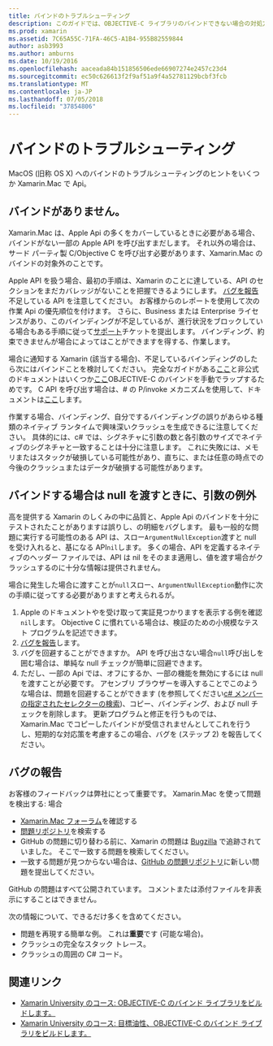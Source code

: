 ```yaml
---
title: バインドのトラブルシューティング
description: このガイドでは、OBJECTIVE-C ライブラリのバインドできない場合の対処方法について説明します。 具体的には、不足しているバインディング、バインディング、およびバグ レポートに null を渡すとき、引数の例外について説明します。
ms.prod: xamarin
ms.assetid: 7C65A55C-71FA-46C5-A1B4-955B82559844
author: asb3993
ms.author: amburns
ms.date: 10/19/2016
ms.openlocfilehash: aaceada84b151856506ede66907274e2457c23d4
ms.sourcegitcommit: ec50c626613f2f9af51a9f4a52781129bcbf3fcb
ms.translationtype: MT
ms.contentlocale: ja-JP
ms.lasthandoff: 07/05/2018
ms.locfileid: "37854806"
---
```

# <a name="binding-troubleshooting"></a>バインドのトラブルシューティング

MacOS (旧称 OS X) へのバインドのトラブルシューティングのヒントをいくつか Xamarin.Mac で Api。

## <a name="missing-bindings"></a>バインドがありません。

Xamarin.Mac は、Apple Api の多くをカバーしているときに必要がある場合、バインドがない一部の Apple API を呼び出すまだします。 それ以外の場合は、サード パーティ製 C/Objective C を呼び出す必要があります、Xamarin.Mac のバインドの対象外のことです。

Apple API を扱う場合、最初の手順は、Xamarin のことに達している、API のセクションをまだカバレッジがないことを把握できるようにします。 [バグを報告](#reporting-bugs)不足している API を注意してください。 お客様からのレポートを使用して次の作業 Api の優先順位を付けます。 さらに、Business または Enterprise ライセンスがあり、このバインディングが不足しているが、進行状況をブロックしている場合もある手順に従って[サポート](http://xamarin.com/support)チケットを提出します。 バインディング、約束できませんが場合によってはことができますを得する、作業します。

場合に通知する Xamarin (該当する場合)、不足しているバインディングのしたら次にはバインドことを検討してください。 完全なガイドがある[ここ](~/cross-platform/macios/binding/overview.md)と非公式のドキュメントはいくつか[ここ](http://brendanzagaeski.appspot.com/xamarin/0002.html)OBJECTIVE-C のバインドを手動でラップするためです。 C API を呼び出す場合は、# の P/invoke メカニズムを使用して、ドキュメントは[ここ](http://www.mono-project.com/docs/advanced/pinvoke/)します。

作業する場合、バインディング、自分でするバインディングの誤りがあらゆる種類のネイティブ ランタイムで興味深いクラッシュを生成できるに注意してください。 具体的には、c# では、シグネチャに引数の数と各引数のサイズでネイティブのシグネチャと一致することは十分に注意します。 これに失敗には、メモリまたはスタックが破損している可能性があり、直ちに、または任意の時点での今後のクラッシュまたはデータが破損する可能性があります。

## <a name="argument-exceptions-when-passing-null-to-a-binding"></a>バインドする場合は null を渡すときに、引数の例外

高を提供する Xamarin のしくみの中に品質と、Apple Api のバインドを十分にテストされたことがありますは誤りし、の明細をバグします。 最も一般的な問題に実行する可能性のある API は、スロー`ArgumentNullException`渡すと null を受け入れると、基になる API`nil`します。 多くの場合、API を定義するネイティブのヘッダー ファイルでは、API は nil をそのまま適用し、値を渡す場合がクラッシュするのに十分な情報は提供されません。

場合に発生した場合に渡すことが`null`スロー、`ArgumentNullException`動作に次の手順に従ってする必要がありますと考えられるが。

1. Apple のドキュメントやを受け取って実証見つかりますを表示する例を確認`nil`します。 Objective C に慣れている場合は、検証のための小規模なテスト プログラムを記述できます。
2. [バグを報告](#reporting-bugs)します。
3. バグを回避することができますか。 API を呼び出さない場合`null`呼び出しを囲む場合は、単純な null チェックが簡単に回避できます。
4. ただし、一部の Api では、オフにするか、一部の機能を無効にするには null を渡すことが必要です。 アセンブリ ブラウザーを導入することでこのような場合は、問題を回避することができます (を参照してください[c# メンバーの指定されたセレクターの検索](~/mac/app-fundamentals/mac-apis.md#finding_selector))、コピー、バインディング、および null チェックを削除します。 更新プログラムと修正を行うものでは、Xamarin.Mac でコピーしたバインドが受信されませんとしてこれを行うし、短期的な対応策を考慮するこの場合、バグを (ステップ 2) を報告してください。

<a name="reporting-bugs"/>

## <a name="reporting-bugs"></a>バグの報告

お客様のフィードバックは弊社にとって重要です。 Xamarin.Mac を使って問題を検出する: 場合

- [Xamarin.Mac フォーラム](https://forums.xamarin.com/categories/mac)を確認する
- [問題リポジトリ](https://github.com/xamarin/xamarin-macios/issues)を検索する 
- GitHub の問題に切り替わる前に、Xamarin の問題は [Bugzilla](https://bugzilla.xamarin.com/describecomponents.cgi) で追跡されていました。 そこで一致する問題を検索してください。
- 一致する問題が見つからない場合は、[GitHub の問題リポジトリ](https://github.com/xamarin/xamarin-macios/issues/new)に新しい問題を提出してください。

GitHub の問題はすべて公開されています。 コメントまたは添付ファイルを非表示にすることはできません。 

次の情報について、できるだけ多くを含めてください。

- 問題を再現する簡単な例。 これは**重要**です (可能な場合)。 
- クラッシュの完全なスタック トレース。
- クラッシュの周囲の C# コード。 

## <a name="related-links"></a>関連リンク

- [Xamarin University のコース: OBJECTIVE-C のバインド ライブラリをビルドします。](https://university.xamarin.com/classes/track/all#building-an-objective-c-bindings-library)
- [Xamarin University のコース: 目標油性、OBJECTIVE-C のバインド ライブラリをビルドします。](https://university.xamarin.com/classes/track/all#build-an-objective-c-bindings-library-with-objective-sharpie)
